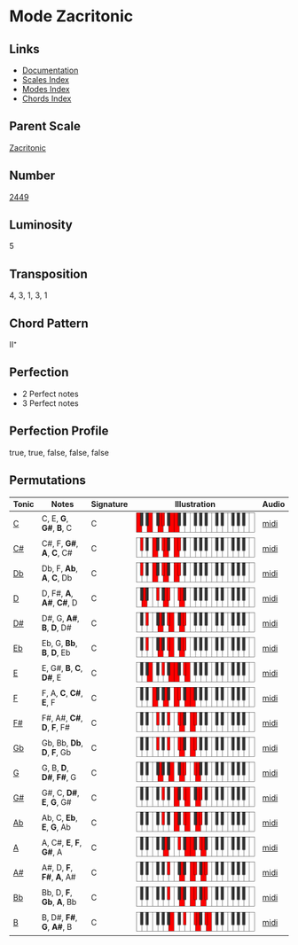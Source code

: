 # Mode Zacritonic

## Links

- [Documentation](README.md)
- [Scales Index](Scales.md)
- [Modes Index](Modes.md)
- [Chords Index](Chords.md)

## Parent Scale

[Zacritonic](ScaleZacritonic.md)

## Number

[2449](https://ianring.com/musictheory/scales/2449)

## Luminosity

5

## Transposition

4, 3, 1, 3, 1

## Chord Pattern

II⁺

## Perfection

- 2 Perfect notes
- 3 Perfect notes

## Perfection Profile

true, true, false, false, false

## Permutations

| Tonic | Notes | Signature | Illustration | Audio |
|-------|-------|-----------|--------------|-------|
| [C](ModeCNaturalZacritonic.md) | C, E, **G**, **G#**, **B**, C | C | ![CNaturalZacritonic](ModeCNaturalZacritonic.png) | [midi](https://github.com/edipermadi/music/blob/main/docs/ModeCNaturalZacritonic.mid?raw=true) |
| [C#](ModeCSharpZacritonic.md) | C#, F, **G#**, **A**, **C**, C# | C | ![CSharpZacritonic](ModeCSharpZacritonic.png) | [midi](https://github.com/edipermadi/music/blob/main/docs/ModeCSharpZacritonic.mid?raw=true) |
| [Db](ModeDFlatZacritonic.md) | Db, F, **Ab**, **A**, **C**, Db | C | ![DFlatZacritonic](ModeDFlatZacritonic.png) | [midi](https://github.com/edipermadi/music/blob/main/docs/ModeDFlatZacritonic.mid?raw=true) |
| [D](ModeDNaturalZacritonic.md) | D, F#, **A**, **A#**, **C#**, D | C | ![DNaturalZacritonic](ModeDNaturalZacritonic.png) | [midi](https://github.com/edipermadi/music/blob/main/docs/ModeDNaturalZacritonic.mid?raw=true) |
| [D#](ModeDSharpZacritonic.md) | D#, G, **A#**, **B**, **D**, D# | C | ![DSharpZacritonic](ModeDSharpZacritonic.png) | [midi](https://github.com/edipermadi/music/blob/main/docs/ModeDSharpZacritonic.mid?raw=true) |
| [Eb](ModeEFlatZacritonic.md) | Eb, G, **Bb**, **B**, **D**, Eb | C | ![EFlatZacritonic](ModeEFlatZacritonic.png) | [midi](https://github.com/edipermadi/music/blob/main/docs/ModeEFlatZacritonic.mid?raw=true) |
| [E](ModeENaturalZacritonic.md) | E, G#, **B**, **C**, **D#**, E | C | ![ENaturalZacritonic](ModeENaturalZacritonic.png) | [midi](https://github.com/edipermadi/music/blob/main/docs/ModeENaturalZacritonic.mid?raw=true) |
| [F](ModeFNaturalZacritonic.md) | F, A, **C**, **C#**, **E**, F | C | ![FNaturalZacritonic](ModeFNaturalZacritonic.png) | [midi](https://github.com/edipermadi/music/blob/main/docs/ModeFNaturalZacritonic.mid?raw=true) |
| [F#](ModeFSharpZacritonic.md) | F#, A#, **C#**, **D**, **F**, F# | C | ![FSharpZacritonic](ModeFSharpZacritonic.png) | [midi](https://github.com/edipermadi/music/blob/main/docs/ModeFSharpZacritonic.mid?raw=true) |
| [Gb](ModeGFlatZacritonic.md) | Gb, Bb, **Db**, **D**, **F**, Gb | C | ![GFlatZacritonic](ModeGFlatZacritonic.png) | [midi](https://github.com/edipermadi/music/blob/main/docs/ModeGFlatZacritonic.mid?raw=true) |
| [G](ModeGNaturalZacritonic.md) | G, B, **D**, **D#**, **F#**, G | C | ![GNaturalZacritonic](ModeGNaturalZacritonic.png) | [midi](https://github.com/edipermadi/music/blob/main/docs/ModeGNaturalZacritonic.mid?raw=true) |
| [G#](ModeGSharpZacritonic.md) | G#, C, **D#**, **E**, **G**, G# | C | ![GSharpZacritonic](ModeGSharpZacritonic.png) | [midi](https://github.com/edipermadi/music/blob/main/docs/ModeGSharpZacritonic.mid?raw=true) |
| [Ab](ModeAFlatZacritonic.md) | Ab, C, **Eb**, **E**, **G**, Ab | C | ![AFlatZacritonic](ModeAFlatZacritonic.png) | [midi](https://github.com/edipermadi/music/blob/main/docs/ModeAFlatZacritonic.mid?raw=true) |
| [A](ModeANaturalZacritonic.md) | A, C#, **E**, **F**, **G#**, A | C | ![ANaturalZacritonic](ModeANaturalZacritonic.png) | [midi](https://github.com/edipermadi/music/blob/main/docs/ModeANaturalZacritonic.mid?raw=true) |
| [A#](ModeASharpZacritonic.md) | A#, D, **F**, **F#**, **A**, A# | C | ![ASharpZacritonic](ModeASharpZacritonic.png) | [midi](https://github.com/edipermadi/music/blob/main/docs/ModeASharpZacritonic.mid?raw=true) |
| [Bb](ModeBFlatZacritonic.md) | Bb, D, **F**, **Gb**, **A**, Bb | C | ![BFlatZacritonic](ModeBFlatZacritonic.png) | [midi](https://github.com/edipermadi/music/blob/main/docs/ModeBFlatZacritonic.mid?raw=true) |
| [B](ModeBNaturalZacritonic.md) | B, D#, **F#**, **G**, **A#**, B | C | ![BNaturalZacritonic](ModeBNaturalZacritonic.png) | [midi](https://github.com/edipermadi/music/blob/main/docs/ModeBNaturalZacritonic.mid?raw=true) |
